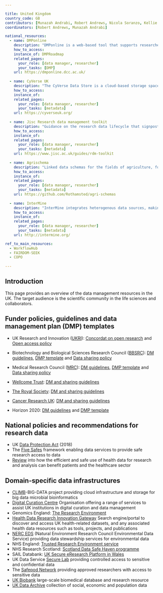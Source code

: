 ```yaml
---

title: United Kingdom
country_code: GB
contributors: [Munazah Andrabi, Robert Andrews, Nicola Soranzo, Kellie Snow, Sara Morsy, Branka Franicevic, Emma Karoune, Saskia Lawson-Tovey, Graham Parton]
coordinators: [Robert Andrews, Munazah Andrabi]

national_resources:
  - name: DMPonline
    description: "DMPonline is a web-based tool that supports researchers to develop data management and sharing plans. It contains the latest funder templates and best practice guidelines to support users to create good quality DMPs."
    how_to_access:
    instance_of: DMPRoadmap
    related_pages:
      your_role: [data manager, researcher]
      your_tasks: [DMP]
    url: https://dmponline.dcc.ac.uk/
    
  - name: CyVerse UK
    description: "The CyVerse Data Store is a cloud-based storage space, accessible via the CyVerse Discovery Environment (DE), a virtual bioinformatics lab workbench, and developer APIs such as the AGAVE API. In the DE, users can share datasets and tools to analyse data with as many or as few people as they wish."
    how_to_access:
    instance_of:
    related_pages:
      your_role: [data manager, researcher]
      your_tasks: [metadata]
    url: https://cyverseuk.org/
    
  - name: Jisc Research data management toolkit
    description: "Guidance on the research data lifecycle that signposts resources from a wide range of organisations and websites."
    how_to_access:
    instance_of:
    related_pages:
      your_role: [data manager, researcher]
      your_tasks: [metadata]
    url: https://www.jisc.ac.uk/guides/rdm-toolkit 
    
  - name: Agrischema
    description: "Linked data schemas for the fields of agriculture, food, agri-business, plant biology."
    how_to_access:
    instance_of:
    related_pages:
      your_role: [data manager, researcher]
      your_tasks: [metadata]
    url: https://github.com/Rothamsted/agri-schemas
    
  - name: InterMine
    description: "InterMine integrates heterogenous data sources, making it easy to query and analyse data."
    how_to_access:
    instance_of:
    related_pages:
      your_role: [data manager, researcher]
      your_tasks: [metadata]
    url: http://intermine.org/

ref_to_main_resources:
  - WorkflowHub
  - FAIRDOM-SEEK
  - COPO
  
---
```


## Introduction 

This page provides an overview of the data management resources in the UK. The target audience is the scientific community in the life sciences and collaborators.

## Funder policies, guidelines and data management plan (DMP) templates
   * UK Research and Innovation ([UKRI](https://www.ukri.org/)): [Concordat on open research](https://www.ukri.org/wp-content/uploads/2020/10/UKRI-020920-ConcordatonOpenResearchData.pdf) and [Open access policy](https://www.ukri.org/publications/ukri-open-access-policy/)
   
   * Biotechnology and Biological Sciences Research Council ([BBSRC](https://www.ukri.org/councils/bbsrc/)): [DM guidelines](https://www.ukri.org/councils/bbsrc/guidance-for-applicants/what-to-include-in-your-application/data-management-plan/), [DMP template](https://www.ukri.org/publications/data-management-plan-template/) and [Data sharing policy](https://www.ukri.org/publications/bbsrc-data-sharing-policy/)
   * Medical Research Council ([MRC](https://www.ukri.org/councils/mrc/)): [DM guidelines](https://www.ukri.org/publications/what-is-a-data-management-plan/), [DMP template](https://www.ukri.org/publications/data-management-plan-template/) and [Data sharing policy](https://www.ukri.org/publications/mrc-data-sharing-policy/)
   * [Wellcome Trust](https://wellcome.org/): [DM and sharing guidelines](https://wellcome.org/grant-funding/guidance/data-software-materials-management-and-sharing-policy)
   * [The Royal Society](https://royalsociety.org/): [DM and sharing guidelines](https://royalsociety.org/journals/ethics-policies/data-sharing-mining/)
   * [Cancer Research UK](https://www.cancerresearchuk.org/): [DM and sharing guidelines](https://www.cancerresearchuk.org/funding-for-researchers/applying-for-funding/policies-that-affect-your-grant/submission-of-a-data-sharing-and-preservation-strategy/data-sharing-guidelines)
   * Horizon 2020: [DM guidelines](https://ec.europa.eu/research/participants/docs/h2020-funding-guide/cross-cutting-issues/open-access-data-management/data-management_en.htm) and [DMP template](http://ec.europa.eu/research/participants/data/ref/h2020/gm/reporting/h2020-erc-tpl-oa-data-mgt-plan_en.docx)

## National policies and recommendations for research data
  * UK [Data Protection Act](https://www.gov.uk/data-protection) (2018)
  * The [Five Safes](https://blog.ons.gov.uk/2017/01/27/the-five-safes-data-privacy-at-ons/) framework enabling data services to provide safe research access to data
  * [Review](https://www.gov.uk/government/publications/better-broader-safer-using-health-data-for-research-and-analysis) into how the efficient and safe use of health data for research and analysis can benefit patients and the healthcare sector

## Domain-specific data infrastructures
  * [CLIMB](https://www.climb.ac.uk/)-BIG-DATA project providing cloud infrastructure and storage for big data microbial bioinformatics
  * [Digital Curation Centre](https://www.dcc.ac.uk/) Organisation offering a range of services to assist UK institutions in digital curation and data     management
  * Genomics England: [The Research Environment](https://www.genomicsengland.co.uk/about-genomics-england/research-environment/)
  * [Health Data Research Innovation Gateway](https://www.healthdatagateway.org/) Search engine/portal to discover and access UK health-related datasets, and any associated health data resources such as tools, projects, and publications
  * [NERC EDS](https://eds.ukri.org) (Natural Environment Research Council Environmental Data Service) providing data stewardship services for environmental data
  * NHS England: [Trusted Research Environment service](https://digital.nhs.uk/coronavirus/coronavirus-data-services-updates/trusted-research-environment-service-for-england)
  * NHS Research Scotland: [Scotland Data Safe Haven programme](https://www.nhsresearchscotland.org.uk/research-in-scotland/data/safe-havens)
  * SAIL Databank: [UK Secure eResearch Platform in Wales](https://saildatabank.com/)
  * UK Data Service [Secure Lab](https://ukdataservice.ac.uk/help/secure-lab/am-i-eligible-to-apply-to-access-securelab/) providing controlled access to sensitive and confidential data
  * The [Safepod Network](https://safepodnetwork.ac.uk/) providing approved researchers with access to sensitive data
  * [UK Biobank](https://www.ukbiobank.ac.uk/) large-scale biomedical database and research resource
  * [UK Data Archive](https://www.data-archive.ac.uk/) collection of social, economic and population data
